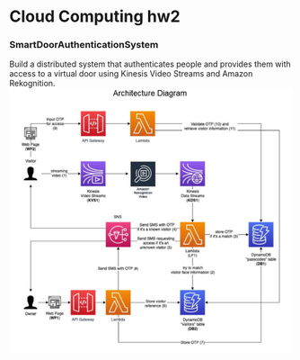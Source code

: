 # Cloud Computing hw2
### SmartDoorAuthenticationSystem  
Build a distributed system that authenticates people and provides them with access to a virtual door using Kinesis Video Streams and Amazon Rekognition.
![image](https://github.com/Jason003/SmartDoor/blob/master/architecture_assignment2.png)
 
